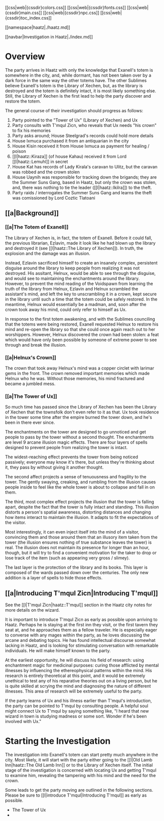 
[[css|web|{cssdir}colors.css]]
[[css|web|{cssdir}fonts.css]]
[[css|web|{cssdir}main.css]]
[[css|web|{cssdir}npc.css]]
[[css|web|{cssdir}toc_index.css]]

[[namespace|haatz|./haatz.md]]

[[navbar|Investigation in Haatz|./index.md]]

# Overview

The party arrives in Haatz with only the knowledge that Exanell's totem is
somewhere in the city, and, while dormant, has not been taken over by a dark
force in the same way the other totems have. The other Sublimes believe
Exanell's totem is the Library of Xechen, but, as the library is destroyed and
the totem is definitely intact, it is most likely something else. Still, the
Library of Xechen is the first lead to help the party discover and restore the
totem.

The general course of their investigation should progress as follows:

1. Party pointed to the "Tower of Ux" (Library of Xechen) and Ux
2. Party consults with T'mqul Zicn, who reveals that Ux needs "his crown" to
fix his memories
3. Party asks around; House Steelgrad's records could hold more details
4. House Ixmuca purchased it from an antiquarian in the city
5. House Kisin received it from House Ixmuca as payment for healing / poison
6. [[l|haatz::Kiraza]] (of house Kahau) received it from Lord
[[l|haatz::Lemuhl]] in secret
7. House Kat has records of Lady Kirala's caravan to Ulitz, but the caravan was
robbed and the crown stolen
8. House Uaynih was responsible for tracking down the brigands; they are the
Summer Suns Gang, based in Haatz, but only the crown was stolen, and, there was
nothing to tie the leader ([[l|haatz::Ikilra]]) to the theft.
9. Party raids / interrogates the Summer Suns Gang and learns the theft was
comissioned by Lord Coztic Tlatoani

## [[a|Background]]

### [[a|The Totem of Exanell]]

The Library of Xechen is, in fact, the totem of Exanell. Before it could fall,
the previous librarian, Ezlavin, made it look like he had blown up the library
and destroyed it (see [[l|haatz::The Library of Xechen]]). In truth, the
explosion and the damage was an illusion.

Instead, Ezlavin sacrificed himself to create an insanely complex, persistent
disguise around the library to keep people from realizing it was not destroyed.
His assitant, Helnux, would be able to see through the disguise, and would see
to maintaining the enchantments around the library. However, to prevent the
mind reading of the Voidspawn from learning the truth of the library from
Helnux, Ezlavin and Helnux scrambled the assistant's mind, and left the key to
unscrambling it in a crown, kept secure in the library until such a time that
the totem could be safely restored. In the meantime, Helnux would essentially
be a madman, and, soon after the crown took away his mind, could only refer to
himself as Ux.

In response to the first totem awakening, and with the Sublimes counciling that
the totems were being restored, Exanell requested Helnux to restore his mind and
re-open the library so that she could once again reach out to her worshippers.
However, Helnux discovered the crown had been stolen: a feat which would have
only been possible by someone of extreme power to see through and break the
illusion.

### [[a|Helnux's Crown]]

The crown that took away Helnux's mind was a copper circlet with larimar gems in
the front. The crown removed important memories which made Helnux who he was.
Without those memories, his mind fractured and became a jumbled mess.

### [[a|The Tower of Ux]]

So much time has passed since the Library of Xechen has been the Library of
Xechen that the townsfolk don't even refer to it as that. Ux took residence in
the tower some time after the empire burned the tower down, and he's been in
there ever since.

The enchantments on the tower are designed to go unnoticed and get people to
pass by the tower without a second thought. The enchantments are level 9
arcane illusion magic effects. There are four layers of spells designed to
prevent people from realizing the tower is intact.

The widest-reaching effect prevents the tower from being noticed passively;
everyone may know it's there, but unless they're thinking about it, they pass
by without giving it another thought.

The second affect projects a sense of tenuousness and fragility to the tower.
The gently swaying, creaking, and rumbling from the illusion causes people
inside to feel like the whole tower is about to collapse and fall in on them.

The third, most complex effect projects the illusion that the tower is falling
apart, despite the fact that the tower is fully intact and standing. This
illusion distorts a person's spatial awareness, distorting distances and
changing how items interact to maintain the illusion. It adapts to fit the
expectations of the visitor.

Most interestingly, it can even inject itself into the mind of a visitor,
convincing them and those around them that an illusory item taken from the tower
(the illusion ensures nothing of true substance leaves the tower) is real. The
illusion does not maintain its presence for longer than an hour, though, but it
will try to find a convenient motivation for the taker to drop or lose track of
the item (such as appearing very gross / slimey).

The last layer is the protection of the library and its books. This layer is
composed of the wards passed down over the centuries. The only new addition is
a layer of spells to hide those effects.

## [[a|Introducing T'mqul Zicn|Introducing T'mqul]]

See the [[l|T'mqul Zicn|haatz::T'mqul]] section in the Haatz city notes for more
details on the wizard.

It is important to introduce T'mqul Zicn as early as possible upon arriving to
Haatz. Perhaps he is staying at the first inn they visit, or the first tavern
they seat at, and he approaches them as a fellow traveler. He is especially
eager to converse with any mages within the party, as he loves discussing the
arcane and debating topics. He has found intellectual discourse somewhat lacking
in Haatz, and is looking for stimulating conversation with remarkable
individuals. He will make himself known to the party.

At the earliest opportunity, he will discuss his field of research: using
enchantment magic for medicinal purposes: curing those afflicted by mental
illnesses by influencing the ethereophysical patterns within the mind. His
research is entirely theoretical at this point, and it would be extremely
unethical to test any of his reparative theories out on a living person, but he
is quite skilled at scrying the mind and diagnosing the nature of different
illnesses. This area of research will be extremely useful to the party.

If the party learns of Ux and his illness earlier than T'mqul's introduction,
the party can be pointed to T'mqul by consulting people. A helpful soul might
connect Ux to T'mqul by saying something like, "I heard that new wizard in town
is studying madness or some sort. Wonder if he's been involved with Ux."

# Starting the Investigation

The investigation into Exanell's totem can start pretty much anywhere in the
city. Most likely, it will start with the party either going to the [[l|Old
Lamb Inn|haatz::The Old Lamb Inn]] or to the Library of Xechen itself. The
initial stage of the investigation is concerned with locating Ux and getting
T'mqul to examine him, revealing the tampering with his mind and the need for
the crown.

Some leads to get the party moving are outlined in the following sections.
Please be sure to [[l|introduce T'mqul|Introducing T'mqul]] as early as
possible.

* The Tower of Ux
* 
